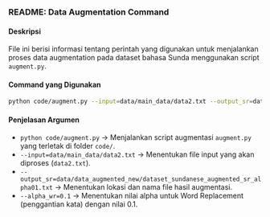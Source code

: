 ### **README: Data Augmentation Command**

#### **Deskripsi**

File ini berisi informasi tentang perintah yang digunakan untuk menjalankan proses data augmentation pada dataset bahasa Sunda menggunakan script `augment.py`.

#### **Command yang Digunakan**

```bash
python code/augment.py --input=data/main_data/data2.txt --output_sr=data/data_augmented_new/dataset_sundanese_augmented_sr_alpha01.txt --alpha_wr=0.1
```

#### **Penjelasan Argumen**

- `python code/augment.py` → Menjalankan script augmentasi `augment.py` yang terletak di folder `code/`.
- `--input=data/main_data/data2.txt` → Menentukan file input yang akan diproses (`data2.txt`).
- `--output_sr=data/data_augmented_new/dataset_sundanese_augmented_sr_alpha01.txt` → Menentukan lokasi dan nama file hasil augmentasi.
- `--alpha_wr=0.1` → Menentukan nilai alpha untuk Word Replacement (penggantian kata) dengan nilai 0.1.

